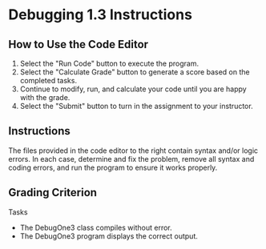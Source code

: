 # Debugging 1.3 Instructions

## How to Use the Code Editor

1. Select the "Run Code" button to execute the program.
2. Select the "Calculate Grade" button to generate a score based on the completed tasks.
3. Continue to modify, run, and calculate your code until you are happy with the grade.
4. Select the "Submit" button to turn in the assignment to your instructor.

## Instructions

The files provided in the code editor to the right contain syntax and/or logic errors.
In each case, determine and fix the problem, remove all syntax and coding errors, and run the program to ensure it works properly.

## Grading Criterion

Tasks

- The DebugOne3 class compiles without error.
- The DebugOne3 program displays the correct output.

